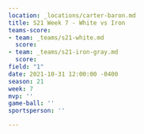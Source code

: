 ```yaml
---
location: _locations/carter-baron.md
title: S21 Week 7 - White vs Iron
teams-score:
- team: _teams/s21-white.md
  score: 
- team: _teams/s21-iron-gray.md
  score: 
field: "1"
date: 2021-10-31 12:00:00 -0400
season: 21
week: 7
mvp: ''
game-ball: ''
sportsperson: ''

---
```

